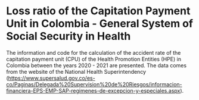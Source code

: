 # Loss ratio of the Capitation Payment Unit in Colombia - General System of Social Security in Health

The information and code for the calculation of the accident rate of the capitation payment unit (CPU) of the Health Promotion Entities (HPE) in Colombia between the years 2020 - 2021 are presented. The data comes from the website of the National Health Superintendency (https://www.supersalud.gov.co/es-co/Paginas/Delegada%20Supervision%20de%20Riesgos/informacion-financiera-EPS-EMP-SAP-regimenes-de-excepcion-y-especiales.aspx).

